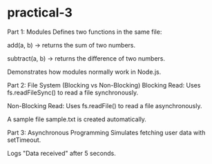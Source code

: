 # practical-3
Part 1: Modules
Defines two functions in the same file:

add(a, b) → returns the sum of two numbers.

subtract(a, b) → returns the difference of two numbers.

Demonstrates how modules normally work in Node.js.

Part 2: File System (Blocking vs Non-Blocking)
Blocking Read: Uses fs.readFileSync() to read a file synchronously.

Non-Blocking Read: Uses fs.readFile() to read a file asynchronously.

A sample file sample.txt is created automatically.

Part 3: Asynchronous Programming
Simulates fetching user data with setTimeout.

Logs "Data received" after 5 seconds.
